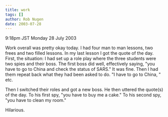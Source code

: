 ```yaml
---
title: work
tags: []
author: Rob Nugen
date: 2003-07-28
---
```


<p class=date>9:18pm JST Monday 28 July 2003</p>

<p>Work overall was pretty okay today.  I had four man to man lessons,
two frees and two filled lessons.  In my last lesson I got the quote
of the day.  First, the situation: I had set up a role play where the
three students were two spies and their boss.  The first boss did
well, effectively saying, "you have to go to China and check the
status of SARS."  It was fine.  Then I had them repeat back what they
had been asked to do.  "I have to go to China, " etc.</p>

<p>Then I switched their roles and got a new boss.  He then uttered
the quote(s) of the day.  To his first spy, "you have to buy me a
cake."  To his second spy, "you have to clean my room."</p>

<p>Hilarious.</p>
